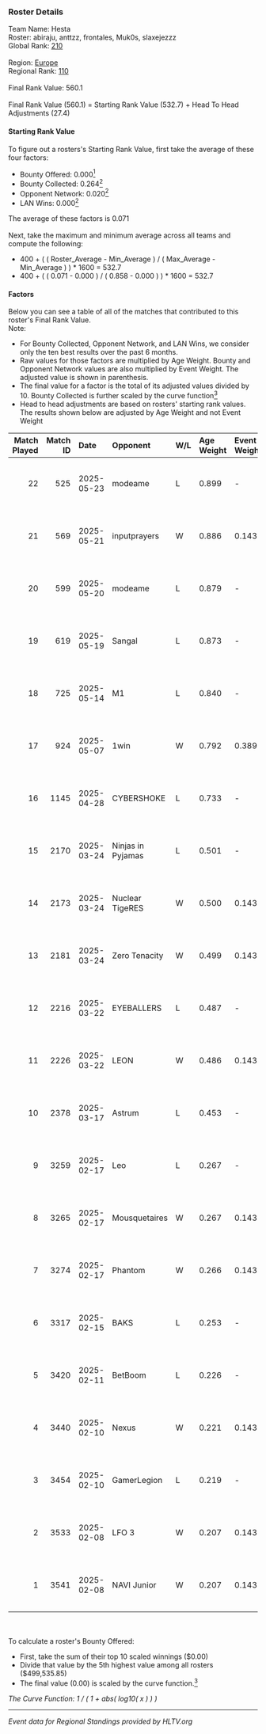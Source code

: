 ### Roster Details<br />
Team Name: Hesta<br />
Roster: abiraju, anttzz, frontales, Muk0s, slaxejezzz<br />
Global Rank: [210](../../standings_global_2025_07_07.md)<br />
<br />
Region: [Europe]( ../../standings_europe_2025_07_07.md)<br />
Regional Rank: [110]( ../../standings_europe_2025_07_07.md)<br />
<br />
Final Rank Value:  560.1<br />
<br />
Final Rank Value (560.1) = Starting Rank Value (532.7) + Head To Head Adjustments (27.4)<br />

#### Starting Rank Value<br />
To figure out a rosters's Starting Rank Value, first take the average of these four factors:<br />
- Bounty Offered: 0.000[<sup>1</sup>](#table2)
- Bounty Collected: 0.264[<sup>2</sup>](#table1)
- Opponent Network: 0.020[<sup>2</sup>](#table1)
- LAN Wins: 0.000[<sup>2</sup>](#table1)

The average of these factors is 0.071<br />
<br />
Next, take the maximum and minimum average across all teams and compute the following:<br />
- 400 + ( ( Roster_Average - Min_Average ) / ( Max_Average - Min_Average ) ) * 1600 = 532.7
- 400 + ( ( 0.071 - 0.000 ) / ( 0.858 - 0.000 ) ) * 1600 = 532.7


#### Factors<br />
Below you can see a table of all of the matches that contributed to this roster's Final Rank Value.<br />
Note:<br />

- For Bounty Collected, Opponent Network, and LAN Wins, we consider only the ten best results over the past 6 months.
- Raw values for those factors are multiplied by Age Weight. Bounty and Opponent Network values are also multiplied by Event Weight. The adjusted value is shown in parenthesis.
- The final value for a factor is the total of its adjusted values divided by 10. Bounty Collected is further scaled by the curve function[<sup>3</sup>](#curveFunction)
- Head to head adjustments are based on rosters' starting rank values. The results shown below are adjusted by Age Weight and not Event Weight
<span id="table1"></span><br />


| Match Played | Match ID | Date       | Opponent          | W/L | Age Weight | Event Weight | Bounty Collected | Opponent Network | LAN Wins  | H2H Adj. | Roster                                        |
| -: | -: | :- | :- | :- | :- | :- | :- | :- | :- | -: | :- |
|           22 |      525 | 2025-05-23 | modeame           | L   | 0.899      | -            | -                | -                | -         |   -11.00 | abiraju, anttzz, frontales, Muk0s, slaxejezzz |
|           21 |      569 | 2025-05-21 | inputprayers      | W   | 0.886      | 0.143        | 0.000 (0.000)    | 0.107 (0.014)    | 0 (0.000) |    12.47 | abiraju, anttzz, frontales, Muk0s, slaxejezzz |
|           20 |      599 | 2025-05-20 | modeame           | L   | 0.879      | -            | -                | -                | -         |   -10.61 | abiraju, anttzz, frontales, Muk0s, slaxejezzz |
|           19 |      619 | 2025-05-19 | Sangal            | L   | 0.873      | -            | -                | -                | -         |    -5.03 | abiraju, anttzz, frontales, Muk0s, slaxejezzz |
|           18 |      725 | 2025-05-14 | M1                | L   | 0.840      | -            | -                | -                | -         |    -6.59 | abiraju, anttzz, frontales, Muk0s, slaxejezzz |
|           17 |      924 | 2025-05-07 | 1win              | W   | 0.792      | 0.389        | 0.008 (0.002)    | 0.186 (0.057)    | 0 (0.000) |    18.88 | abiraju, anttzz, frontales, Muk0s, slaxejezzz |
|           16 |     1145 | 2025-04-28 | CYBERSHOKE        | L   | 0.733      | -            | -                | -                | -         |    -2.50 | abiraju, anttzz, frontales, Muk0s, slaxejezzz |
|           15 |     2170 | 2025-03-24 | Ninjas in Pyjamas | L   | 0.501      | -            | -                | -                | -         |    -0.18 | abiraju, anttzz, frontales, Muk0s, slaxejezzz |
|           14 |     2173 | 2025-03-24 | Nuclear TigeRES   | W   | 0.500      | 0.143        | 0.001 (0.000)    | 0.058 (0.004)    | 0 (0.000) |     7.13 | abiraju, anttzz, frontales, Muk0s, slaxejezzz |
|           13 |     2181 | 2025-03-24 | Zero Tenacity     | W   | 0.499      | 0.143        | 0.014 (0.001)    | 0.839 (0.060)    | 0 (0.000) |    13.73 | abiraju, anttzz, frontales, Muk0s, slaxejezzz |
|           12 |     2216 | 2025-03-22 | EYEBALLERS        | L   | 0.487      | -            | -                | -                | -         |    -6.08 | abiraju, anttzz, frontales, Muk0s, slaxejezzz |
|           11 |     2226 | 2025-03-22 | LEON              | W   | 0.486      | 0.143        | 0.000 (0.000)    | 0.055 (0.004)    | 0 (0.000) |     6.50 | abiraju, anttzz, frontales, Muk0s, slaxejezzz |
|           10 |     2378 | 2025-03-17 | Astrum            | L   | 0.453      | -            | -                | -                | -         |    -1.47 | abiraju, anttzz, frontales, Muk0s, slaxejezzz |
|            9 |     3259 | 2025-02-17 | Leo               | L   | 0.267      | -            | -                | -                | -         |    -3.88 | abiraju, anttzz, frontales, Muk0s, slaxejezzz |
|            8 |     3265 | 2025-02-17 | Mousquetaires     | W   | 0.267      | 0.143        | 0.000 (0.000)    | 0.086 (0.003)    | 0 (0.000) |     3.73 | abiraju, anttzz, frontales, Muk0s, slaxejezzz |
|            7 |     3274 | 2025-02-17 | Phantom           | W   | 0.266      | 0.143        | 0.000 (0.000)    | 0.000 (0.000)    | 0 (0.000) |     2.60 | abiraju, anttzz, frontales, Muk0s, slaxejezzz |
|            6 |     3317 | 2025-02-15 | BAKS              | L   | 0.253      | -            | -                | -                | -         |    -5.52 | abiraju, anttzz, frontales, Muk0s, slaxejezzz |
|            5 |     3420 | 2025-02-11 | BetBoom           | L   | 0.226      | -            | -                | -                | -         |    -0.29 | abiraju, anttzz, frontales, Muk0s, slaxejezzz |
|            4 |     3440 | 2025-02-10 | Nexus             | W   | 0.221      | 0.143        | 0.087 (0.003)    | 1.000 (0.032)    | 0 (0.000) |     6.40 | abiraju, anttzz, frontales, Muk0s, slaxejezzz |
|            3 |     3454 | 2025-02-10 | GamerLegion       | L   | 0.219      | -            | -                | -                | -         |    -0.02 | abiraju, anttzz, frontales, Muk0s, slaxejezzz |
|            2 |     3533 | 2025-02-08 | LFO 3             | W   | 0.207      | 0.143        | 0.000 (0.000)    | 0.025 (0.001)    | 0 (0.000) |     2.87 | abiraju, anttzz, frontales, Muk0s, slaxejezzz |
|            1 |     3541 | 2025-02-08 | NAVI Junior       | W   | 0.207      | 0.143        | 0.346 (0.010)    | 0.913 (0.027)    | 0 (0.000) |     6.24 | abiraju, anttzz, frontales, Muk0s, slaxejezzz |

<br />
<span id="table2"></span><br />
To calculate a roster's Bounty Offered:<br />

- First, take the sum of their top 10 scaled winnings ($0.00)
- Divide that value by the 5th highest value among all rosters ($499,535.85)
- The final value (0.00) is scaled by the curve function.[<sup>3</sup>](#curveFunction)

<span id="curveFunction"></span>_The Curve Function: 1 / ( 1 + abs( log10( x ) ) )_<br />

---
_Event data for Regional Standings provided by HLTV.org_<br />
